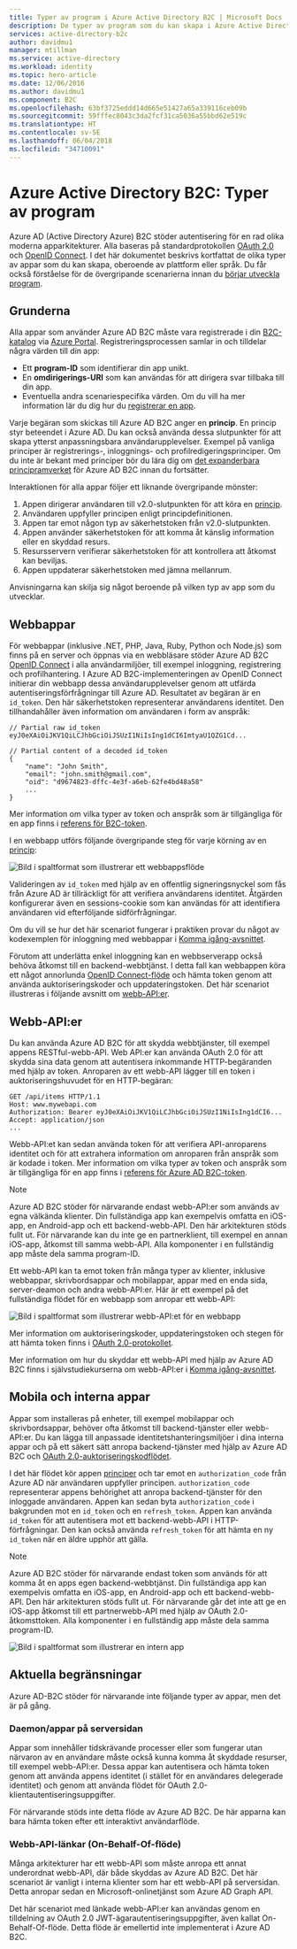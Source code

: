 ```yaml
---
title: Typer av program i Azure Active Directory B2C | Microsoft Docs
description: De typer av program som du kan skapa i Azure Active Directory B2C.
services: active-directory-b2c
author: davidmu1
manager: mtillman
ms.service: active-directory
ms.workload: identity
ms.topic: hero-article
ms.date: 12/06/2016
ms.author: davidmu1
ms.component: B2C
ms.openlocfilehash: 63bf3725eddd14d665e51427a65a339116ceb09b
ms.sourcegitcommit: 59fffec8043c3da2fcf31ca5036a55bbd62e519c
ms.translationtype: HT
ms.contentlocale: sv-SE
ms.lasthandoff: 06/04/2018
ms.locfileid: "34710091"
---
```

# <a name="azure-active-directory-b2c-types-of-applications"></a>Azure Active Directory B2C: Typer av program
Azure AD (Active Directory Azure) B2C stöder autentisering för en rad olika moderna apparkitekturer. Alla baseras på standardprotokollen [OAuth 2.0](active-directory-b2c-reference-protocols.md) och [OpenID Connect](active-directory-b2c-reference-protocols.md). I det här dokumentet beskrivs kortfattat de olika typer av appar som du kan skapa, oberoende av plattform eller språk. Du får också förståelse för de övergripande scenarierna innan du [börjar utveckla program](active-directory-b2c-overview.md).

## <a name="the-basics"></a>Grunderna
Alla appar som använder Azure AD B2C måste vara registrerade i din [B2C-katalog](active-directory-b2c-get-started.md) via [Azure Portal](https://portal.azure.com/). Registreringsprocessen samlar in och tilldelar några värden till din app:

* Ett **program-ID** som identifierar din app unikt.
* En **omdirigerings-URI** som kan användas för att dirigera svar tillbaka till din app.
* Eventuella andra scenariespecifika värden. Om du vill ha mer information lär du dig hur du [registrerar en app](active-directory-b2c-app-registration.md).

Varje begäran som skickas till Azure AD B2C anger en **princip**. En princip styr beteendet i Azure AD. Du kan också använda dessa slutpunkter för att skapa ytterst anpassningsbara användarupplevelser. Exempel på vanliga principer är registrerings-, inloggnings- och profilredigeringsprinciper. Om du inte är bekant med principer bör du lära dig om [det expanderbara principramverket](active-directory-b2c-reference-policies.md) för Azure AD B2C innan du fortsätter.

Interaktionen för alla appar följer ett liknande övergripande mönster:

1. Appen dirigerar användaren till v2.0-slutpunkten för att köra en [princip](active-directory-b2c-reference-policies.md).
2. Användaren uppfyller principen enligt principdefinitionen.
3. Appen tar emot någon typ av säkerhetstoken från v2.0-slutpunkten.
4. Appen använder säkerhetstoken för att komma åt känslig information eller en skyddad resurs.
5. Resursservern verifierar säkerhetstoken för att kontrollera att åtkomst kan beviljas.
6. Appen uppdaterar säkerhetstoken med jämna mellanrum.

<!-- TODO: Need a page for libraries to link to -->
Anvisningarna kan skilja sig något beroende på vilken typ av app som du utvecklar.

## <a name="web-apps"></a>Webbappar
För webbappar (inklusive .NET, PHP, Java, Ruby, Python och Node.js) som finns på en server och öppnas via en webbläsare stöder Azure AD B2C [OpenID Connect](active-directory-b2c-reference-protocols.md) i alla användarmiljöer, till exempel inloggning, registrering och profilhantering. I Azure AD B2C-implementeringen av OpenID Connect initierar din webbapp dessa användarupplevelser genom att utfärda autentiseringsförfrågningar till Azure AD. Resultatet av begäran är en `id_token`. Den här säkerhetstoken representerar användarens identitet. Den tillhandahåller även information om användaren i form av anspråk:

```
// Partial raw id_token
eyJ0eXAiOiJKV1QiLCJhbGciOiJSUzI1NiIsIng1dCI6ImtyaU1QZG1Cd...

// Partial content of a decoded id_token
{
    "name": "John Smith",
    "email": "john.smith@gmail.com",
    "oid": "d9674823-dffc-4e3f-a6eb-62fe4bd48a58"
    ...
}
```

Mer information om vilka typer av token och anspråk som är tillgängliga för en app finns i [referens för B2C-token](active-directory-b2c-reference-tokens.md).

I en webbapp utförs följande övergripande steg för varje körning av en [princip](active-directory-b2c-reference-policies.md):

![Bild i spaltformat som illustrerar ett webbappsflöde](./media/active-directory-b2c-apps/webapp.png)

Valideringen av `id_token` med hjälp av en offentlig signeringsnyckel som fås från Azure AD är tillräckligt för att verifiera användarens identitet. Åtgärden konfigurerar även en sessions-cookie som kan användas för att identifiera användaren vid efterföljande sidförfrågningar.

Om du vill se hur det här scenariot fungerar i praktiken provar du något av kodexemplen för inloggning med webbappar i [Komma igång-avsnittet](active-directory-b2c-overview.md).

Förutom att underlätta enkel inloggning kan en webbserverapp också behöva åtkomst till en backend-webbtjänst. I detta fall kan webbappen köra ett något annorlunda [OpenID Connect-flöde](active-directory-b2c-reference-oidc.md) och hämta token genom att använda auktoriseringskoder och uppdateringstoken. Det här scenariot illustreras i följande avsnitt om [webb-API:er](#web-apis).

<!--, and in our [WebApp-WebAPI Getting started topic](active-directory-b2c-devquickstarts-web-api-dotnet.md).-->

## <a name="web-apis"></a>Webb-API:er
Du kan använda Azure AD B2C för att skydda webbtjänster, till exempel appens RESTful-webb-API. Web API:er kan använda OAuth 2.0 för att skydda sina data genom att autentisera inkommande HTTP-begäranden med hjälp av token. Anroparen av ett webb-API lägger till en token i auktoriseringshuvudet för en HTTP-begäran:

```
GET /api/items HTTP/1.1
Host: www.mywebapi.com
Authorization: Bearer eyJ0eXAiOiJKV1QiLCJhbGciOiJSUzI1NiIsIng1dCI6...
Accept: application/json
...
```

Webb-API:et kan sedan använda token för att verifiera API-anroparens identitet och för att extrahera information om anroparen från anspråk som är kodade i token. Mer information om vilka typer av token och anspråk som är tillgängliga för en app finns i [referens för Azure AD B2C-token](active-directory-b2c-reference-tokens.md).

> [!NOTE]
> Azure AD B2C stöder för närvarande endast webb-API:er som används av egna välkända klienter. Din fullständiga app kan exempelvis omfatta en iOS-app, en Android-app och ett backend-webb-API. Den här arkitekturen stöds fullt ut. För närvarande kan du inte ge en partnerklient, till exempel en annan iOS-app, åtkomst till samma webb-API. Alla komponenter i en fullständig app måste dela samma program-ID.
>
>

Ett webb-API kan ta emot token från många typer av klienter, inklusive webbappar, skrivbordsappar och mobilappar, appar med en enda sida, server-deamon och andra webb-API:er. Här är ett exempel på det fullständiga flödet för en webbapp som anropar ett webb-API:

![Bild i spaltformat som illustrerar webb-API:et för en webbapp](./media/active-directory-b2c-apps/webapi.png)

Mer information om auktoriseringskoder, uppdateringstoken och stegen för att hämta token finns i [OAuth 2.0-protokollet](active-directory-b2c-reference-oauth-code.md).

Mer information om hur du skyddar ett webb-API med hjälp av Azure AD B2C finns i självstudiekurserna om webb-API:er i [Komma igång-avsnittet](active-directory-b2c-overview.md).

## <a name="mobile-and-native-apps"></a>Mobila och interna appar
Appar som installeras på enheter, till exempel mobilappar och skrivbordsappar, behöver ofta åtkomst till backend-tjänster eller webb-API:er. Du kan lägga till anpassade identitetshanteringsmiljöer i dina interna appar och på ett säkert sätt anropa backend-tjänster med hjälp av Azure AD B2C och [OAuth 2.0-auktoriseringskodflödet](active-directory-b2c-reference-oauth-code.md).  

I det här flödet kör appen [principer](active-directory-b2c-reference-policies.md) och tar emot en `authorization_code` från Azure AD när användaren uppfyller principen. `authorization_code` representerar appens behörighet att anropa backend-tjänster för den inloggade användaren. Appen kan sedan byta `authorization_code` i bakgrunden mot en `id_token` och en `refresh_token`.  Appen kan använda `id_token` för att autentisera mot ett backend-webb-API i HTTP-förfrågningar. Den kan också använda `refresh_token` för att hämta en ny `id_token` när en äldre upphör att gälla.

> [!NOTE]
> Azure AD B2C stöder för närvarande endast token som används för att komma åt en apps egen backend-webbtjänst. Din fullständiga app kan exempelvis omfatta en iOS-app, en Android-app och ett backend-webb-API. Den här arkitekturen stöds fullt ut. För närvarande går det inte att ge en iOS-app åtkomst till ett partnerwebb-API med hjälp av OAuth 2.0-åtkomsttoken. Alla komponenter i en fullständig app måste dela samma program-ID.
>
>

![Bild i spaltformat som illustrerar en intern app](./media/active-directory-b2c-apps/native.png)

## <a name="current-limitations"></a>Aktuella begränsningar
Azure AD-B2C stöder för närvarande inte följande typer av appar, men det är på gång. 

### <a name="daemonsserver-side-apps"></a>Daemon/appar på serversidan
Appar som innehåller tidskrävande processer eller som fungerar utan närvaron av en användare måste också kunna komma åt skyddade resurser, till exempel webb-API:er. Dessa appar kan autentisera och hämta token genom att använda appens identitet (i stället för en användares delegerade identitet) och genom att använda flödet för OAuth 2.0-klientautentiseringsuppgifter.

För närvarande stöds inte detta flöde av Azure AD B2C. De här apparna kan bara hämta token efter ett interaktivt användarflöde.

### <a name="web-api-chains-on-behalf-of-flow"></a>Webb-API-länkar (On-Behalf-Of-flöde)
Många arkitekturer har ett webb-API som måste anropa ett annat underordnat webb-API, där både skyddas av Azure AD B2C. Det här scenariot är vanligt i interna klienter som har ett webb-API på serversidan. Detta anropar sedan en Microsoft-onlinetjänst som Azure AD Graph API.

Det här scenariot med länkade webb-API:er kan användas genom en tilldelning av OAuth 2.0 JWT-ägarautentiseringsuppgifter, även kallat On-Behalf-Of-flöde.  Detta flöde är emellertid inte implementerat i Azure AD B2C.
